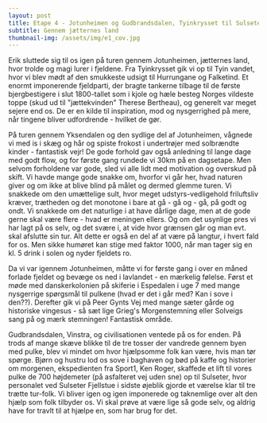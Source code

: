 ```yaml
---
layout: post
title: Etape 4 - Jotunheimen og Gudbrandsdalen, Tyinkrysset til Sulseter gennem Vinstra
subtitle: Gennem jætternes land 
thumbnail-img: /assets/img/e1_cov.jpg
---
```

Erik sluttede sig til os igen på turen gennem Jotunheimen, jætternes land, hvor trolde og magi lurer i fjeldene. Fra Tyinkrysset gik vi op til Tyin vandet, hvor vi blev mødt af den smukkeste udsigt til Hurrungane og Falketind. Et enormt imponerende fjeldparti, der bragte tankerne tilbage til de første bjergbestigere i slut 1800-tallet som i kjole og hæle besteg Norges vildeste toppe (skud ud til "jættekvinden" Therese Bertheau), og generelt var meget sejere end os. De er en kilde til inspiration, mod og nysgerrighed på mere, når tingene bliver udfordrende - hvilket de gør. 

På turen gennem Yksendalen og den sydlige del af Jotunheimen, vågnede vi med is i skæg og hår og spiste frokost i undertrøjer med solbrændte kinder - fantastisk vejr! De gode forhold gav også anledning til lange dage med godt flow, og for første gang rundede vi 30km på en dagsetape. Men selvom forholdene var gode, sled vi alle lidt med motivation og overskud på skift. Vi havde mange gode snakke om, hvorfor vi går her, hvad naturen giver og om ikke at blive blind på målet og dermed glemme turen. Vi snakkede om den umættelige sult, hvor meget udstyrs-vedligehold friluftsliv kræver, trætheden og det monotone i bare at gå - gå og - gå, på godt og ondt. Vi snakkede om det naturlige i at have dårlige dage, men at de gode gerne skal være flere - hvad er meningen ellers. Og om det usynlige pres vi har lagt på os selv, og det svære i, at vide hvor grænsen går og man evt. skal afslutte sin tur. Alt dette er også en del af at være på langtur, i hvert fald for os. Men sikke humøret kan stige med faktor 1000, når man tager sig en kl. 5 drink i solen og nyder fjeldets ro. 

Da vi var igennem Jotunheimen, måtte vi for første gang i over en måned forlade fjeldet og bevæge os ned i lavlandet - en mærkelig følelse. Først et møde med danskerkolonien på skiferie i Espedalen i uge 7 med mange nysgerrige spørgsmål til pulkene (hvad er det i går med? Kan i sove i den??). Derefter gik vi på Peer Gynts Vej med mange sæter gårde og historiske vingesus - så sæt lige Grieg's Morgenstemning eller Solveigs sang på og mærk stemningen! Fantastisk område. 

Gudbrandsdalen, Vinstra, og civilisationen ventede på os for enden. På trods af mange skæve blikke til de tre tosser der vandrede gennem byen med pulke, blev vi mindet om hvor hjælpsomme folk kan være, hvis man tør spørge. Bjørn og hustru lod os sove i baghaven og bød på kaffe og historier om morgenen, ekspedienten fra Sport1, Ken Roger, skaffede et lift til vores pulke de 700 højdemeter (på asfalteret vej uden sne) op til Sulseter, hvor personalet ved Sulseter Fjellstue i sidste øjeblik gjorde et værelse klar til tre trætte tur-folk. Vi bliver igen og igen imponerede og taknemlige over alt den hjælp som folk tilbyder os. Vi skal prøve at være lige så gode selv, og aldrig have for travlt til at hjælpe en, som har brug for det. 

